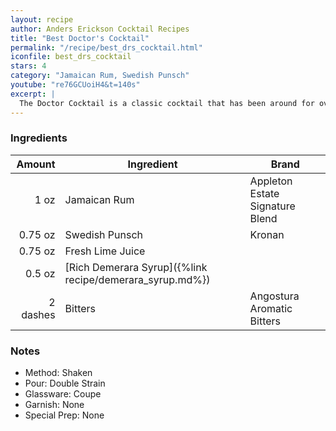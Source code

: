 ```yaml
---
layout: recipe
author: Anders Erickson Cocktail Recipes
title: "Best Doctor's Cocktail"
permalink: "/recipe/best_drs_cocktail.html"
iconfile: best_drs_cocktail
stars: 4
category: "Jamaican Rum, Swedish Punsch"
youtube: "re76GCUoiH4&t=140s"
excerpt: |
  The Doctor Cocktail is a classic cocktail that has been around for over a century. It's a simple yet refreshing drink that's perfect for any occasion.
---
```


### Ingredients

|   Amount | Ingredient                                               | Brand                           |
| -------: | -------------------------------------------------------- | ------------------------------- |
|     1 oz | Jamaican Rum                                             | Appleton Estate Signature Blend |
|  0.75 oz | Swedish Punsch                                           | Kronan                          |
|  0.75 oz | Fresh Lime Juice                                         |                                 |
|   0.5 oz | [Rich Demerara Syrup]({%link recipe/demerara_syrup.md%}) |                                 |
| 2 dashes | Bitters                                                  | Angostura Aromatic Bitters      |

### Notes

- Method: Shaken
- Pour: Double Strain
- Glassware: Coupe
- Garnish: None
- Special Prep: None
